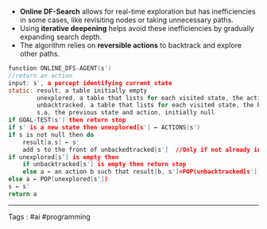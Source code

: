 - **Online DF-Search** allows for real-time exploration but has inefficiencies in some cases, like revisiting nodes or taking unnecessary paths.
- Using **iterative deepening** helps avoid these inefficiencies by gradually expanding search depth.
- The algorithm relies on **reversible actions** to backtrack and explore other paths.

```c
function ONLINE_DFS-AGENT(s')
//return an action
input: s', a percept identifying current state
static: result, a table initially empty
        unexplored, a table that lists for each visited state, the action not yet tried
        unbacktracked, a table that lists for each visited state, the backtrack not yet tried
        s,a, the previous state and action, initially null
if GOAL-TEST(s') then return stop
if s' is a new state then unexplored[s'] ← ACTIONS(s')
if s is not null then do
    result[a,s] ← s'
    add s to the front of unbackedtracked[s']  //Only if not already in results, to avoid cycling.
if unexplored[s'] is empty then
    if unbacktracked[s'] is empty then return stop
    else a ← an action b such that result[b, s']=POP(unbacktracked[s'])
else a ← POP(unexplored[s'])
s ← s'
return a
```
___
Tags : #ai #programming 